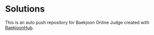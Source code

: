 # Solutions
This is an auto push repository for Baekjoon Online Judge created with [BaekjoonHub](https://github.com/BaekjoonHub/BaekjoonHub).
